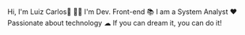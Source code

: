 Hi, I'm Luiz Carlos🤝
👩‍💻 I'm Dev. Front-end
📚 I am a  System Analyst
❤ Passionate about technology
☁ If you can dream it, you can do it!
